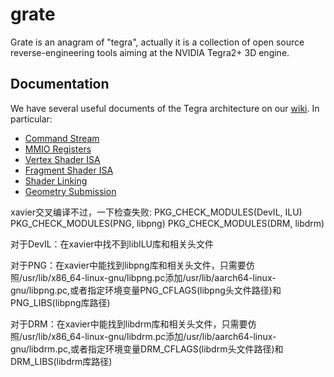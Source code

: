 # grate
Grate is an anagram of "tegra", actually it is a collection of open source reverse-engineering tools aiming at the NVIDIA Tegra2+ 3D engine.

## Documentation

We have several useful documents of the Tegra architecture on our [wiki](https://github.com/grate-driver/grate/wiki). In particular:
* [Command Stream](https://github.com/grate-driver/grate/wiki/Command-stream)
* [MMIO Registers](https://github.com/grate-driver/grate/wiki/MMIO-Registers)
* [Vertex Shader ISA](https://github.com/grate-driver/grate/wiki/Vertex-Shader-ISA)
* [Fragment Shader ISA](https://github.com/grate-driver/grate/wiki/Fragment-Shader-ISA)
* [Shader Linking](https://github.com/grate-driver/grate/wiki/Shader-Linking)
* [Geometry Submission](https://github.com/grate-driver/grate/wiki/Geometry-Submission)


xavier交叉编译不过，一下检查失败:
PKG_CHECK_MODULES(DevIL, ILU)
PKG_CHECK_MODULES(PNG, libpng) 
PKG_CHECK_MODULES(DRM, libdrm)

对于DevIL：在xavier中找不到libILU库和相关头文件

对于PNG：在xavier中能找到libpng库和相关头文件，只需要仿照/usr/lib/x86_64-linux-gnu/libpng.pc添加/usr/lib/aarch64-linux-gnu/libpng.pc,或者指定环境变量PNG_CFLAGS(libpng头文件路径)和PNG_LIBS(libpng库路径)

对于DRM：在xavier中能找到libdrm库和相关头文件，只需要仿照/usr/lib/x86_64-linux-gnu/libdrm.pc添加/usr/lib/aarch64-linux-gnu/libdrm.pc,或者指定环境变量DRM_CFLAGS(libdrm头文件路径)和DRM_LIBS(libdrm库路径)